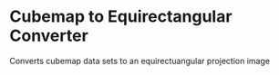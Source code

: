 Cubemap to Equirectangular Converter
=======

Converts cubemap data sets to an equirectuangular projection image
 
